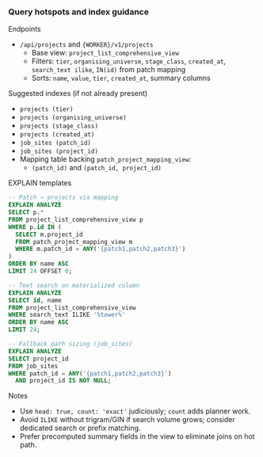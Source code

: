 ### Query hotspots and index guidance

Endpoints
- `/api/projects` and `{WORKER}/v1/projects`
  - Base view: `project_list_comprehensive_view`
  - Filters: `tier`, `organising_universe`, `stage_class`, `created_at`, `search_text ilike`, `IN(id)` from patch mapping
  - Sorts: `name`, `value`, `tier`, `created_at`, summary columns

Suggested indexes (if not already present)
- `projects (tier)`
- `projects (organising_universe)`
- `projects (stage_class)`
- `projects (created_at)`
- `job_sites (patch_id)`
- `job_sites (project_id)`
- Mapping table backing `patch_project_mapping_view`:
  - `(patch_id)` and `(patch_id, project_id)`

EXPLAIN templates
```sql
-- Patch → projects via mapping
EXPLAIN ANALYZE
SELECT p.*
FROM project_list_comprehensive_view p
WHERE p.id IN (
  SELECT m.project_id
  FROM patch_project_mapping_view m
  WHERE m.patch_id = ANY('{patch1,patch2,patch3}')
)
ORDER BY name ASC
LIMIT 24 OFFSET 0;

-- Text search on materialized column
EXPLAIN ANALYZE
SELECT id, name
FROM project_list_comprehensive_view
WHERE search_text ILIKE '%tower%'
ORDER BY name ASC
LIMIT 24;

-- Fallback path sizing (job_sites)
EXPLAIN ANALYZE
SELECT project_id
FROM job_sites
WHERE patch_id = ANY('{patch1,patch2,patch3}')
  AND project_id IS NOT NULL;
```

Notes
- Use `head: true, count: 'exact'` judiciously; `count` adds planner work.
- Avoid `ILIKE` without trigram/GIN if search volume grows; consider dedicated search or prefix matching.
- Prefer precomputed summary fields in the view to eliminate joins on hot path.


